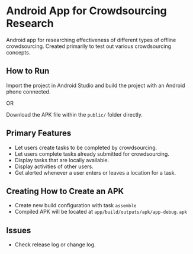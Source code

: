 # Android App for Crowdsourcing Research

Android app for researching effectiveness of different types of offline crowdsourcing. Created primarily to test out various crowdsourcing concepts.

## How to Run

Import the project in Android Studio and build the project with an Android phone connected.

OR

Download the APK file within the `public/` folder directly.

## Primary Features

- Let users create tasks to be completed by crowdsourcing.
- Let users complete tasks already submitted for crowdsourcing.
- Display tasks that are locally available.
- Display activities of other users.
- Get alerted whenever a user enters or leaves a location for a task.

## Creating How to Create an APK
 
- Create new build configuration with task `assemble`
- Compiled APK will be located at `app/build/outputs/apk/app-debug.apk`

## Issues

- Check release log or change log.
